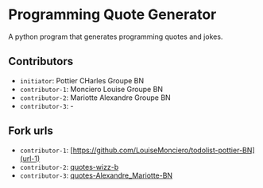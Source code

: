 # Programming Quote Generator

A python program that generates programming quotes and jokes.

## Contributors
- `initiator`: Pottier CHarles Groupe BN
- `contributor-1`: Monciero Louise Groupe BN
- `contributor-2`: Mariotte Alexandre Groupe BN 
- `contributor-3`: -

## Fork urls
- `contributor-1`: [https://github.com/LouiseMonciero/todolist-pottier-BN](url-1)
- `contributor-2`: [quotes-wizz-b](url-2)
- `contributor-3`: [quotes-Alexandre_Mariotte-BN](https://github.com/Alexandre-Mariotte/todolist-Alexandre_Mariotte-BN)

